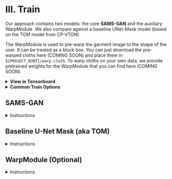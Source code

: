 # III. Train

Our approach contains two models: the core **SAMS-GAN** and the auxiliary WarpModule. We also compare against a baseline UNet-Mask model (based on the TOM model from CP-VTON).


The WarpModule is used to pre-warp the garment image to the shape of the user. It can be treated as a block box. You can just download the pre-warped cloths here (COMING SOON) and place them in `${PROJECT_ROOT}/warp-cloth`. To warp cloths on your own data, we provide pretrained weights for the WarpModule that you can find here (COMING SOON).




<details>
<summary><b>View in Tensorboard</b></summary>

All training progress can be viewed in Tensorboard.
```bash
tensorboard --logdir experiments/
```
We can port forward a Tensorboard connection from a remote server like this:
```bash
ssh -N -L localhost:6006:localhost:6006 username@IP.ADDRESS
```

<br />
</details>


<details>
<summary><b>Common Train Options</b></summary>

Experiment Setup
- `--name` experiment name. Saves checkpoints and logs to `experiments/{name}`
- `--gpu_ids`
- `--workers`
- `--keep_epochs` let the optimizer handle the learning rate for this many epochs
- `--decay_epochs` linearly decay the learning rate for this many epochs (after completion of keep_epochs)

Data
- `--vvt_dataroot` path to FW-GAN VVT Dataset
- `--warp_cloth_dir` path to pre-warped cloths generated by the WarpModule (default: warp-cloth)
- `--batch_size`

Checkpointing and logging
- `--display_count` how often in steps to log to Tensorboard
- `--save_count` how often in steps to save a checkpoint
- `--checkpoint` resume training from this checkpoint (path to `.ckpt` file)

</details>


## SAMS-GAN
<details>
<summary>Instructions</summary>
<br />

A general train command:
```bash
python train.py \
--name "SAMS-GAN_train" \
--model sams \
--ngf_pow_outer 6 \
--ngf_pow_inner 10 \
--n_frames_total 5 \
--n_frames_now 1 \
--batch_size 4 \
--workers 8
```

### Modules
#### Generator
The SAMS-GAN generator is an encoder-decoder architecture. The outer layers start with higher resolution (hxw) and fewer features. The inner layers have lower resolution and more features. Unlike other models, SAMS does NOT use `--ngf` for generator features.

**Number of Layers**

The number of features in the **outer** layers equals `pow(ngf_power_base,`**`ngf_pow_outer`**`)`; by default, the outer layers have `2^6=64` features. 

The number of features in the **inner** layers equals `pow(ngf_power_base, `**`ngf_pow_inner`**`)`; by default, the inner layers have `2^10=1024` features.

**Attention Layers**

Self-Attentive Multispade (SAMs) layer indices can be chosen with:
- `--attention_middle_indices` for middle layers
- `--attention_decoder_indices` for decoder layers.

Supports negative index selection, e.g. use `--attention_decoder_indices -1 -2` to put 
attention in the last two decoder layers.

#### Discriminators
SAMS-GAN has two discriminators: `Multiscale` that operates on the current frame at different image resolutions, and `Temporal` that operates at the past `--n_frames_now` at a single image resolution.

Discriminator size is uniformly adjusted with `--ndf` (default 64).

### Progressive Training
We use progressive video frame training to speed up generation convergence. We start by generating a single image, then manually increase the number of frames to the max that fits on the GPU.

- `--n_frames_total` . Sets the size of the generation buffer, and how many previous frames are fed into the generator as input. Aim for the max that fits on GPU, 5 or more is ideal. Note that this effectively scales up the batch size; choosing between batch size and n_frames_total is a trade-off.
- `--n_frames_now` . The number of frames to actually train on right now. The rest of the frames are masked with 0s. You should progressively increase this value from 1 up to `--n_frames_total`. 


</details>

## Baseline U-Net Mask (aka TOM)
<details>
<summary>Instructions</summary>
<br />


COMING SOON

</details>

## WarpModule (Optional)
<details>
<summary>Instructions</summary>
<br />


COMING SOON

</details>
